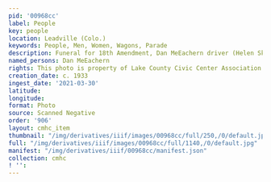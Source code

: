 ```yaml
---
pid: '00968cc'
label: People
key: people
location: Leadville (Colo.)
keywords: People, Men, Women, Wagons, Parade
description: Funeral for 18th Amendment, Dan MeEachern driver (Helen Skala collection)
named_persons: Dan MeEachern
rights: This photo is property of Lake County Civic Center Association.
creation_date: c. 1933
ingest_date: '2021-03-30'
latitude: 
longitude: 
format: Photo
source: Scanned Negative
order: '906'
layout: cmhc_item
thumbnail: "/img/derivatives/iiif/images/00968cc/full/250,/0/default.jpg"
full: "/img/derivatives/iiif/images/00968cc/full/1140,/0/default.jpg"
manifest: "/img/derivatives/iiif/00968cc/manifest.json"
collection: cmhc
! '': 
---
```

